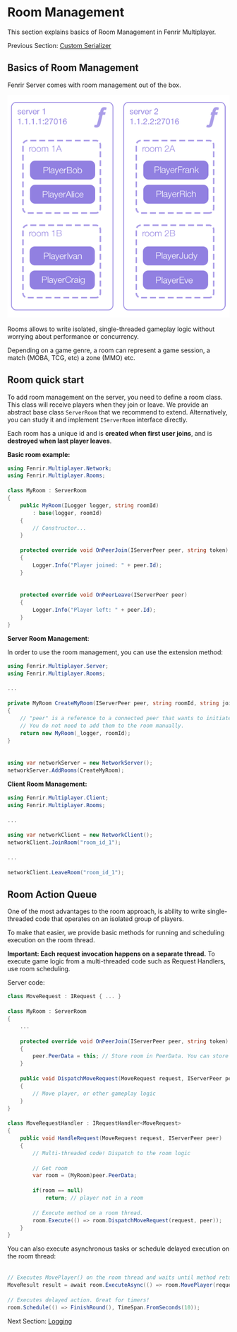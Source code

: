 # Room Management

This section explains basics of Room Management in Fenrir Multiplayer.

Previous Section: [Custom Serializer](/CustomSerializer.md)

## Basics of Room Management

Fenrir Server comes with room management out of the box.

![Fenrir Multiplayer](/docs/images/ServerRooms.png)

Rooms allows to write isolated, single-threaded gameplay logic without worrying about performance or concurrency.

Depending on a game genre, a room can represent a game session, a match (MOBA, TCG, etc) a zone (MMO) etc.

## Room quick start

To add room management on the server, you need to define a room class. 
This class will receive players when they join or leave. 
We provide an abstract base class `ServerRoom` that we recommend to extend. Alternatively, you can study it and implement `IServerRoom` interface directly.

Each room has a unique id and is **created when first user joins**, and is **destroyed when last player leaves**.

**Basic room example:**

```csharp
using Fenrir.Multiplayer.Network;
using Fenrir.Multiplayer.Rooms;

class MyRoom : ServerRoom
{
    public MyRoom(ILogger logger, string roomId)
        : base(logger, roomId)
    {
        // Constructor...
    }

    protected override void OnPeerJoin(IServerPeer peer, string token)
    {
        Logger.Info("Player joined: " + peer.Id);
    }

    
    protected override void OnPeerLeave(IServerPeer peer)
    {
        Logger.Info("Player left: " + peer.Id);
    }
}
```

**Server Room Management**:

In order to use the room management, you can use the extension method:

```csharp
using Fenrir.Multiplayer.Server;
using Fenrir.Multiplayer.Rooms;

...

private MyRoom CreateMyRoom(IServerPeer peer, string roomId, string joinToken)
{
    // "peer" is a reference to a connected peer that wants to initiate this room.
    // You do not need to add them to the room manually.
    return new MyRoom(_logger, roomId);
}


using var networkServer = new NetworkServer();
networkServer.AddRooms(CreateMyRoom);
```

**Client Room Management:**

```csharp
using Fenrir.Multiplayer.Client;
using Fenrir.Multiplayer.Rooms;

...

using var networkClient = new NetworkClient();
networkClient.JoinRoom("room_id_1");

...

networkClient.LeaveRoom("room_id_1");
```

## Room Action Queue

One of the most advantages to the room approach, is ability to write single-threaded code that operates on an isolated group of players.

To make that easier, we provide basic methods for running and scheduling execution on the room thread.

**Important: Each request invocation happens on a separate thread.** To execute game logic from a multi-threaded code such as Request Handlers, use room scheduling.

Server code:

```csharp
class MoveRequest : IRequest { ... }

class MyRoom : ServerRoom
{
    ...

    protected override void OnPeerJoin(IServerPeer peer, string token)
    {
        peer.PeerData = this; // Store room in PeerData. You can store any custom object reference in PeerData.
    }

    public void DispatchMoveRequest(MoveRequest request, IServerPeer peer)
    {
        // Move player, or other gameplay logic
    }
}

class MoveRequestHandler : IRequestHandler<MoveRequest>
{
    public void HandleRequest(MoveRequest request, IServerPeer peer)
    {
        // Multi-threaded code! Dispatch to the room logic
        
        // Get room
        var room = (MyRoom)peer.PeerData;

        if(room == null)
            return; // player not in a room
        
        // Execute method on a room thread.
        room.Execute(() => room.DispatchMoveRequest(request, peer));
    }
}
```

You can also execute asynchronous tasks or schedule delayed execution on the room thread:

```csharp

// Executes MovePlayer() on the room thread and waits until method returns a value.
MoveResult result = await room.ExecuteAsync(() => room.MovePlayer(request, peer));

// Executes delayed action. Great for timers!
room.Schedule(() => FinishRound(), TimeSpan.FromSeconds(10));
```

Next Section: [Logging](/Logging.md)
